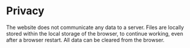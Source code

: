 # Privacy

The website does not communicate any data to a server.
Files are locally stored within the local storage of the browser, to continue working, even after a browser restart.
All data can be cleared from the browser.
